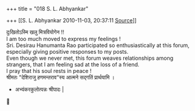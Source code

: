 +++
title = "018 S. L. Abhyankar"

+++
[[S. L. Abhyankar	2010-11-03, 20:37:11 [Source](https://groups.google.com/g/samskrita/c/8Qc5af06a2U)]]



दुःखितोऽस्मि खलु मित्रवियोगेन !!  
I am too much moved to express my feelings !  
Sri. Desirau Hanumanta Rao participated so enthusiastically at this forum, especially giving positive responses to my posts.  
Even though we never met, this forum weaves relationships among strangers, that I am feeling sad at the loss of a friend.  
I pray that his soul rests in peace !  
श्रीमतः "देशिराजु हणमन्तराव"स्य आत्मने सद्गतिं प्रार्थयामि ।  
- अभ्यंकरकुलोत्पन्नः श्रीपादः \|



